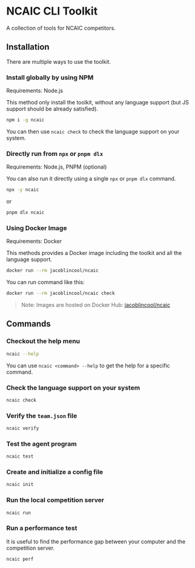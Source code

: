 # NCAIC CLI Toolkit

A collection of tools for NCAIC competitors.

## Installation

There are multiple ways to use the toolkit.

### Install globally by using NPM

Requirements: Node.js

This method only install the toolkit, without any language support (but JS support should be already satisfied).

```sh
npm i -g ncaic
```

You can then use `ncaic check` to check the language support on your system.

### Directly run from `npx` or `pnpm dlx`

Requirements: Node.js, PNPM (optional)

You can also run it directly using a single `npx` or `pnpm dlx` command.

```sh
npx -y ncaic
```

or

```sh
pnpm dlx ncaic
```

### Using Docker Image

Requirements: Docker

This methods provides a Docker image including the toolkit and all the language support.

```sh
docker run --rm jacoblincool/ncaic
```

You can run command like this:

```sh
docker run --rm jacoblincool/ncaic check
```

> Note: Images are hosted on Docker Hub: [jacoblincool/ncaic](https://hub.docker.com/r/jacoblincool/ncaic/)

## Commands

### Checkout the help menu

```sh
ncaic --help
```

You can use `ncaic <command> --help` to get the help for a specific command.

### Check the language support on your system

```sh
ncaic check
```

### Verify the `team.json` file

```sh
ncaic verify
```

### Test the agent program

```sh
ncaic test
```

### Create and initialize a config file

```sh
ncaic init
```

### Run the local competition server

```sh
ncaic run
```

### Run a performance test

It is useful to find the performance gap between your computer and the competition server.

```sh
ncaic perf
```
